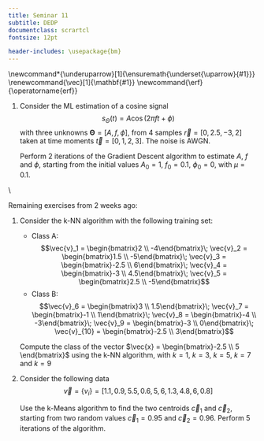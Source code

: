 ```yaml
---
title: Seminar 11
subtitle: DEDP
documentclass: scrartcl
fontsize: 12pt

header-includes: \usepackage{bm}
---
```


\newcommand*{\underuparrow}[1]{\ensuremath{\underset{\uparrow}{#1}}}
\renewcommand{\vec}[1]{\mathbf{#1}}
\newcommand{\erf}{\operatorname{erf}}


1. Consider the ML estimation of a cosine signal
$$s_\Theta(t) = A \cos(2 \pi f t + \phi)$$
    with three unknowns $\bm{\Theta} = [A, f, \phi]$,
from 4 samples $\vec{r} = [0, 2.5, -3, 2]$ taken at
time moments $\vec{t} = [0, 1, 2, 3]$. The noise is AWGN. 

    Perform 2 iterations of the Gradient Descent algorithm to
estimate $A$, $f$ and $\phi$, starting from the initial values
$A_0 = 1$, $f_0 = 0.1$, $\phi_0 = 0$, with $\mu = 0.1$.
    
\     
    
Remaining exercises from 2 weeks ago:

1. Consider the k-NN algorithm with the following training set:
    * Class A:
$$\vec{v}_1 = \begin{bmatrix}2 \\ -4\end{bmatrix}\;
\vec{v}_2 = \begin{bmatrix}1.5 \\ -5\end{bmatrix}\;
\vec{v}_3 = \begin{bmatrix}-2.5 \\ 6\end{bmatrix}\;
\vec{v}_4 = \begin{bmatrix}-3 \\ 4.5\end{bmatrix}\;
\vec{v}_5 = \begin{bmatrix}2.5 \\ -5\end{bmatrix}$$
    * Class B:
$$\vec{v}_6 = \begin{bmatrix}3 \\ 1.5\end{bmatrix}\;
\vec{v}_7 = \begin{bmatrix}-1 \\ 1\end{bmatrix}\;
\vec{v}_8 = \begin{bmatrix}-4 \\ -3\end{bmatrix}\;
\vec{v}_9 = \begin{bmatrix}-3 \\ 0\end{bmatrix}\;
\vec{v}_{10} = \begin{bmatrix}-2.5 \\ 3\end{bmatrix}$$

    Compute the class of the vector $\vec{x} = \begin{bmatrix}-2.5 \\ 5 \end{bmatrix}$
using the k-NN algorithm, with $k=1$, $k=3$, $k=5$, $k=7$ and $k=9$

2. Consider the following data
$$\vec{v} = \left\lbrace v_i \right\rbrace = [ 1.1, 0.9, 
5.5, 0.6, 5, 6, 1.3, 4.8, 6, 0.8 ] $$

    Use the k-Means algorithm to find the two centroids $\vec{c}_1$ and $\vec{c}_2$,
starting from two random values $\vec{c}_1 = 0.95$ and $\vec{c}_2 = 0.96$. Perform
5 iterations of the algorithm.

